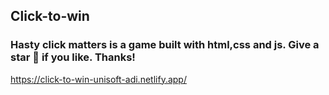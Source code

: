 ## Click-to-win 

### Hasty click matters is a game built with html,css and js. Give a star 🌟 if you like. Thanks!

https://click-to-win-unisoft-adi.netlify.app/
